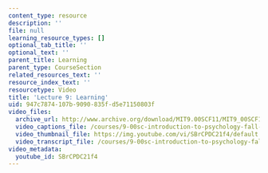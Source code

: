```yaml
---
content_type: resource
description: ''
file: null
learning_resource_types: []
optional_tab_title: ''
optional_text: ''
parent_title: Learning
parent_type: CourseSection
related_resources_text: ''
resource_index_text: ''
resourcetype: Video
title: 'Lecture 9: Learning'
uid: 947c7874-107b-9090-835f-d5e71150803f
video_files:
  archive_url: http://www.archive.org/download/MIT9.00SCF11/MIT9_00SCF11_lec09_300k.mp4
  video_captions_file: /courses/9-00sc-introduction-to-psychology-fall-2011/8d4b11cee74a52da84194daa6af96b47_SBrCPDC21f4.vtt
  video_thumbnail_file: https://img.youtube.com/vi/SBrCPDC21f4/default.jpg
  video_transcript_file: /courses/9-00sc-introduction-to-psychology-fall-2011/c371461c96c250ca1fd430cdc372bcdc_SBrCPDC21f4.pdf
video_metadata:
  youtube_id: SBrCPDC21f4
---
```

